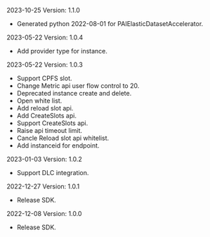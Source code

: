 2023-10-25 Version: 1.1.0
- Generated python 2022-08-01 for PAIElasticDatasetAccelerator.

2023-05-22 Version: 1.0.4
- Add provider type for instance.

2023-05-22 Version: 1.0.3
- Support CPFS slot.
- Change Metric api user flow control to 20.
- Deprecated instance create and delete.
- Open white list.
- Add reload slot api.
- Add CreateSlots api.
- Support CreateSlots api.
- Raise api timeout limit.
- Cancle Reload slot api whitelist.
- Add instanceid for endpoint.

2023-01-03 Version: 1.0.2
- Support DLC integration.

2022-12-27 Version: 1.0.1
- Release SDK.

2022-12-08 Version: 1.0.0
- Release SDK.

